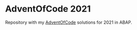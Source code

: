 # AdventOfCode 2021

Repository with my [AdventOfCode](https://adventofcode.com/) solutions for 2021 in ABAP.
